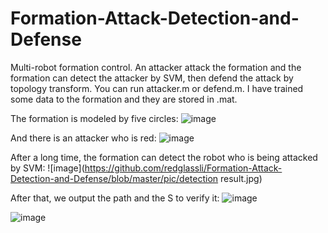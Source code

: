# Formation-Attack-Detection-and-Defense
Multi-robot formation control. An attacker attack the formation and the formation can detect the attacker by SVM, then defend the attack by topology transform.
You can run attacker.m or defend.m. I have trained some data to the formation and they are stored in .mat.

The formation is modeled by five circles:
![image](https://github.com/redglassli/Formation-Attack-Detection-and-Defense/blob/master/pic/Consensus%20Formation.jpg)

And there is an attacker who is red:
![image](https://github.com/redglassli/Formation-Attack-Detection-and-Defense/blob/master/pic/attacker.jpg)

After a long time, the formation can detect the robot who is being attacked by SVM:
![image](https://github.com/redglassli/Formation-Attack-Detection-and-Defense/blob/master/pic/detection result.jpg)

After that, we output the path and the S to verify it:
![image](https://github.com/redglassli/Formation-Attack-Detection-and-Defense/blob/master/pic/path.jpg)

![image](https://github.com/redglassli/Formation-Attack-Detection-and-Defense/blob/master/pic/S%output.jpg)
